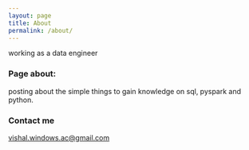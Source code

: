 ```yaml
---
layout: page
title: About
permalink: /about/
---
```


working as a data engineer

### Page about:

posting about the simple things to gain knowledge on sql, pyspark and python.

### Contact me

[vishal.windows.ac@gmail.com](www.linkedin.com/in/bodduvishal)
